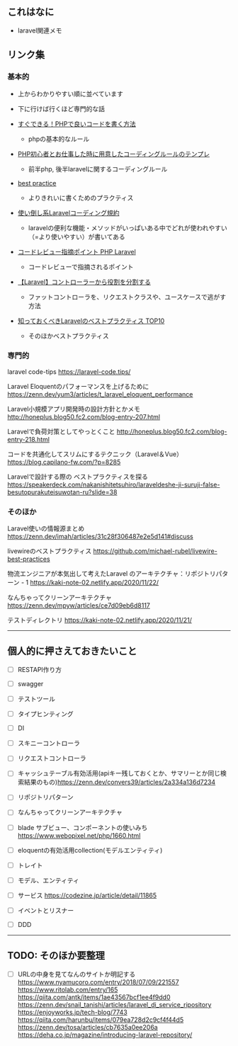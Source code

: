 ## これはなに
- laravel関連メモ

## リンク集

### 基本的
- 上からわかりやすい順に並べています
- 下に行けば行くほど専門的な話

- [すぐできる！PHPで良いコードを書く方法](https://bsblog.casareal.co.jp/archives/7011)
  - phpの基本的なルール

- [PHP初心者とお仕事した時に用意したコーディングルールのテンプレ](https://qiita.com/namizatork/items/79b0a8002575bc74dfd8)
  - 前半php, 後半laravelに関するコーディングルール

- [best practice](https://github.com/alexeymezenin/laravel-best-practices/blob/master/japanese.md)
  - よりきれいに書くためのプラクティス

- [使い倒し系Laravelコーディング規約](https://no-hack-no.life/post/2022-07-17-laravel-coding-guideline/)
  - laravelの便利な機能・メソッドがいっぱいある中でどれが使われやすい（=より使いやすい）が書いてある

- [コードレビュー指摘ポイント PHP Laravel](https://www.yuulinux.tokyo/18789/)
  - コードレビューで指摘されるポイント

- [【Laravel】コントローラーから役割を分割する](https://cloudsmith.co.jp/blog/backend/laravel/2022/03/2052565.html)
  - ファットコントローラを、リクエストクラスや、ユースケースで逃がす方法

- [知っておくべきLaravelのベストプラクティス TOP10](https://webty.jp/staffblog/production/post-1835/)
  - そのほかベストプラクティス


### 専門的
laravel code-tips
https://laravel-code.tips/

Laravel Eloquentのパフォーマンスを上げるために
https://zenn.dev/yum3/articles/t_laravel_eloquent_performance

Laravel小規模アプリ開発時の設計方針とかメモ
http://honeplus.blog50.fc2.com/blog-entry-207.html

Laravelで負荷対策としてやっとくこと
http://honeplus.blog50.fc2.com/blog-entry-218.html

コードを共通化してスリムにするテクニック（Laravel＆Vue）
https://blog.capilano-fw.com/?p=8285

Laravelで設計する際の ベストプラクティスを探る
https://speakerdeck.com/nakanishitetsuhiro/laraveldeshe-ji-suruji-false-besutopurakuteisuwotan-ru?slide=38

### そのほか
Laravel使いの情報源まとめ
https://zenn.dev/imah/articles/31c28f306487e2e5d141#discuss

livewireのベストプラクティス
https://github.com/michael-rubel/livewire-best-practices

物流エンジニアが本気出して考えたLaravel のアーキテクチャ：リポジトリパターン - 1
https://kaki-note-02.netlify.app/2020/11/22/

なんちゃってクリーンアーキテクチャ
https://zenn.dev/mpyw/articles/ce7d09eb6d8117

テストディレクトリ
https://kaki-note-02.netlify.app/2020/11/21/


---

## 個人的に押さえておきたいこと
- [ ] RESTAPI作り方
- [ ] swagger
- [ ] テストツール
- [ ] タイプヒンティング
- [ ] DI
- [ ] スキニーコントローラ
- [ ] リクエストコントローラ
- [ ] キャッシュテーブル有効活用(apiキー残しておくとか、サマリーとか同じ検索結果のもの)https://zenn.dev/convers39/articles/2a334a136d7234
- [ ] リポジトリパターン
- [ ] なんちゃってクリーンアーキテクチャ

- [ ] blade サブビュー、コンポーネントの使いみち
https://www.webopixel.net/php/1660.html
- [ ] eloquentの有効活用collection(モデルエンティティ)
- [ ] トレイト
- [ ] モデル、エンティティ
- [ ] サービス
https://codezine.jp/article/detail/11865
- [ ] イベントとリスナー
- [ ] DDD

---

## TODO: そのほか要整理
- [ ] URLの中身を見てなんのサイトか明記する
https://www.nyamucoro.com/entry/2018/07/09/221557
https://www.ritolab.com/entry/165
https://qiita.com/antk/items/1ae43567bcf1ee4f9dd0
https://zenn.dev/snail_tanishi/articles/laravel_di_service_ripository
https://enjoyworks.jp/tech-blog/7743
https://qiita.com/harunbu/items/079ea728d2c9cf4f44d5
https://zenn.dev/tosa/articles/cb7635a0ee206a
https://deha.co.jp/magazine/introducing-laravel-repository/
